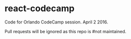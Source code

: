 # react-codecamp
Code for Orlando CodeCamp session. April 2 2016.

Pull requests will be ignored as this repo is #not maintained.